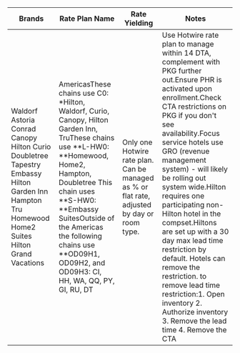 | Brands                                                       | Rate Plan Name                                                 | Rate Yielding                                                | Notes                                                        |
| ------------------------------------------------------------ | ------------------------------------------------------------ | ------------------------------------------------------------ | ------------------------------------------------------------ |
| Waldorf Astoria  Conrad  Canopy  Hilton  Curio  Doubletree  Tapestry  Embassy Hilton Garden Inn Hampton Tru Homewood Home2 Suites Hilton Grand Vacations | AmericasThese chains use C0: *Hilton, Waldorf, Curio, Canopy, Hilton Garden Inn, TruThese chains use **L-HW0:  **Homewood, Home2, Hampton, Doubletree This chain uses **S-HW0: **Embassy SuitesOutside of the Americas the following chains use **OD09H1, OD09H2, and OD09H3: CI, HH, WA, QQ, PY, GI, RU, DT | Only one Hotwire rate plan. Can be managed as % or flat rate, adjusted by day or room type. | Use Hotwire rate plan to manage within 14 DTA, complement with PKG further out.Ensure PHR is activated upon enrollment.Check CTA restrictions on PKG if you don't see availability.Focus service hotels use GRO (revenue management system) - will likely be rolling out system wide.Hilton requires one participating non-Hilton hotel in the compset.Hiltons are set up with a 30 day max lead time restriction by default. Hotels  can remove the restriction. to remove lead time restriction:1.   Open inventory 2.   Authorize inventory 3.   Remove the lead time 4.   Remove the CTA |